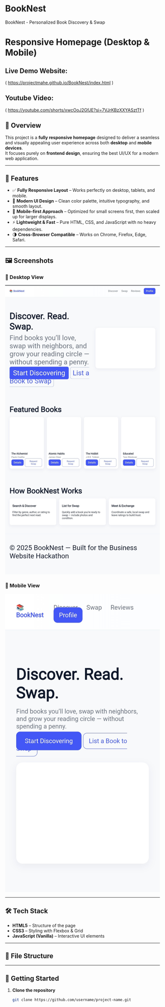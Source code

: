 # BookNest
BookNest - Personalized Book Discovery &amp; Swap

# Responsive Homepage (Desktop & Mobile)

## Live Demo Website:
( https://projectmahe.github.io/BookNest/index.html )
## Youtube Video:
( https://youtube.com/shorts/xwcOoJ2GfJE?si=7VJrKBzXXYASztTf )
## 📖 Overview
This project is a **fully responsive homepage** designed to deliver a seamless and visually appealing user experience across both **desktop** and **mobile devices**.  
It focuses purely on **frontend design**, ensuring the best UI/UX for a modern web application.

---

## 🎯 Features
- ✅ **Fully Responsive Layout** – Works perfectly on desktop, tablets, and mobile.
- 🎨 **Modern UI Design** – Clean color palette, intuitive typography, and smooth layout.
- 📱 **Mobile-first Approach** – Optimized for small screens first, then scaled up for larger displays.
- ⚡ **Lightweight & Fast** – Pure HTML, CSS, and JavaScript with no heavy dependencies.
- 🌗 **Cross-Browser Compatible** – Works on Chrome, Firefox, Edge, Safari.

---

## 🖼 Screenshots
### 📌 Desktop View
![Desktop Screenshot](assets/Desktop%20Homepage.jpg)

### 📌 Mobile View
![Mobile Screenshot](assets/Mobile%20Homepage.jpg)

---

## 🛠 Tech Stack
- **HTML5** – Structure of the page
- **CSS3** – Styling with Flexbox & Grid
- **JavaScript (Vanilla)** – Interactive UI elements

---

## 📂 File Structure



---

## 🚀 Getting Started
1. **Clone the repository**  
   ```bash
   git clone https://github.com/username/project-name.git
